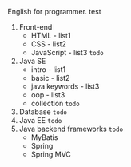 English for programmer.
test
1. Front-end
    - HTML - list1
    - CSS - list2
    - JavaScript - list3 `todo`
2. Java SE
    - intro - list1
    - basic - list2
    - java keywords - list3
    - oop - list3
    - collection `todo`
3. Database `todo`
4. Java EE `todo`
5. Java backend frameworks `todo`
    - MyBatis
    - Spring
    - Spring MVC
